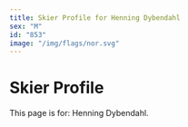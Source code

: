 ```yaml
---
title: Skier Profile for Henning Dybendahl
sex: "M"
id: "853"
image: "/img/flags/nor.svg" 
---
```


# Skier Profile

This page is for: Henning Dybendahl.
    